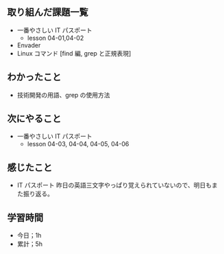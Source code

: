 ## 取り組んだ課題一覧

- 一番やさしい IT パスポート
  - lesson 04-01,04-02
- Envader
- Linux コマンド [find 編, grep と正規表現]

## わかったこと

- 技術開発の用語、grep の使用方法

## 次にやること

- 一番やさしい IT パスポート
  - lesson 04-03, 04-04, 04-05, 04-06

## 感じたこと

- IT パスポート 昨日の英語三文字やっぱり覚えられていないので、明日もまた振り返る。

## 学習時間

- 今日；1h
- 累計；5h
